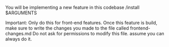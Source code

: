 You will be implementing a new feature in this codebase
/install
$ARGUMENTS

Important: Only do this for front-end features.
Once this feature is build, make sure to write the changes you made to the file called frontend-changes.md
Do not ask for permissions to modify this file. assume you can always do it.
